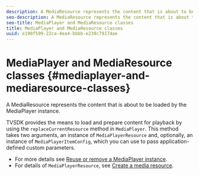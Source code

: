 ```yaml
---
description: A MediaResource represents the content that is about to be loaded by the MediaPlayer instance.
seo-description: A MediaResource represents the content that is about to be loaded by the MediaPlayer instance.
seo-title: MediaPlayer and MediaResource classes
title: MediaPlayer and MediaResource classes
uuid: e198f599-22ca-4ea4-bbbb-e239c79174ae
---
```


# MediaPlayer and MediaResource classes {#mediaplayer-and-mediaresource-classes}

A MediaResource represents the content that is about to be loaded by the MediaPlayer instance.

<!--<a id="section_431AB7221E0249BF949EC72EEB9B428A"></a>-->

TVSDK provides the means to load and prepare content for playback by using the `replaceCurrentResource` method in `MediaPlayer`. This method takes two arguments, an instance of `MediaPlayerResource` and, optionally, an instance of `MediaPlayerItemConfig`, which you can use to pass application-defined custom parameters.

* For more details see [Reuse or remove a MediaPlayer instance](../../../../tvsdk-3.5-for-android/android-3.5-content-playback-options-android2/mediaplayerobjects-working-with/android-3.5-mediaplayer-reuse-or-remove.md). 
* For details of `MediaPlayerResource`, see [Create a media resource](../../../../tvsdk-3.4-for-android/android-3.5-content-playback-options-android2/mediaplayer-initialize-for-video/android-3.5-media-resource-create.md).
